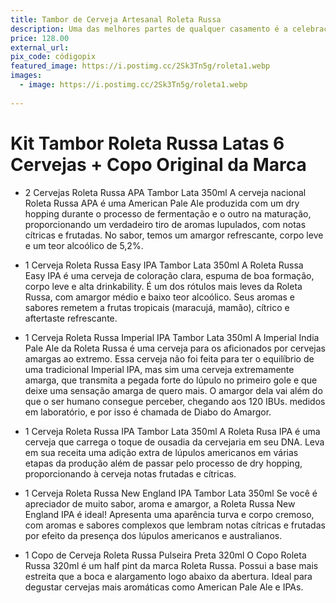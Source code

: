 ```yaml
---
title: Tambor de Cerveja Artesanal Roleta Russa
description: Uma das melhores partes de qualquer casamento é a celebração com bons amigos, e nada diz 'comemoração' melhor do que um kit de cerveja artesanal com tambor! Esse presente, além de render ótimos brindes, pode me dar histórias épicas para contar (ou esconder, dependendo da cerveja que eu sacar no tambor). Por favor, ajude-me a garantir que a diversão nunca acabe... nem a coragem!
price: 128.00
external_url: 
pix_code: códigopix
featured_image: https://i.postimg.cc/2Sk3Tn5g/roleta1.webp
images:
  - image: https://i.postimg.cc/2Sk3Tn5g/roleta1.webp
   
---
```

# Kit Tambor Roleta Russa Latas 6 Cervejas + Copo Original da Marca


* 2 Cervejas Roleta Russa APA Tambor Lata 350ml
A cerveja nacional Roleta Russa APA é uma American Pale Ale produzida com um dry hopping durante o processo de fermentação e o outro na maturação, proporcionando um verdadeiro tiro de aromas lupulados, com notas cítricas e frutadas. No sabor, temos um amargor refrescante, corpo leve e um teor alcoólico de 5,2%.

* 1 Cerveja Roleta Russa Easy IPA Tambor Lata 350ml
A Roleta Russa Easy IPA é uma cerveja de coloração clara, espuma de boa formação, corpo leve e alta drinkability. É um dos rótulos mais leves da Roleta Russa, com amargor médio e baixo teor alcoólico. Seus aromas e sabores remetem a frutas tropicais (maracujá, mamão), cítrico e aftertaste refrescante.

* 1 Cerveja Roleta Russa Imperial IPA Tambor Lata 350ml
A Imperial India Pale Ale da Roleta Russa é uma cerveja para os aficionados por cervejas amargas ao extremo. Essa cerveja não foi feita para ter o equilíbrio de uma tradicional Imperial IPA, mas sim uma cerveja extremamente amarga, que transmita a pegada forte do lúpulo no primeiro gole e que deixe uma sensação amarga de quero mais. O amargor dela vai além do que o ser humano consegue perceber, chegando aos 120 IBUs. medidos em laboratório, e por isso é chamada de Diabo do Amargor.

* 1 Cerveja Roleta Russa IPA Tambor Lata 350ml
A Roleta Rusa IPA é uma cerveja que carrega o toque de ousadia da cervejaria em seu DNA. Leva em sua receita uma adição extra de lúpulos americanos em várias etapas da produção além de passar pelo processo de dry hopping, proporcionando à cerveja notas frutadas e cítricas.

* 1 Cerveja Roleta Russa New England IPA Tambor Lata 350ml
Se você é apreciador de muito sabor, aroma e amargor, a Roleta Russa New England IPA é ideal! Apresenta uma aparência turva e corpo cremoso, com aromas e sabores complexos que lembram notas cítricas e frutadas por efeito da presença dos lúpulos americanos e australianos.

* 1 Copo de Cerveja Roleta Russa Pulseira Preta 320ml
O Copo Roleta Russa 320ml é um half pint da marca Roleta Russa. Possui a base mais estreita que a boca e alargamento logo abaixo da abertura. Ideal para degustar cervejas mais aromáticas como American Pale Ale e IPAs.